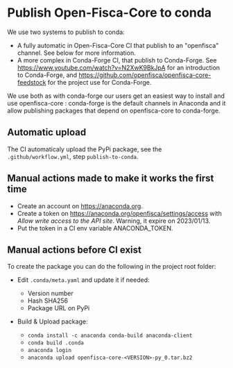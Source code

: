 # Publish Open-Fisca-Core to conda

We use two systems to publish to conda:
- A fully automatic in Open-Fisca-Core CI that publish to an "openfisca" channel. See below for more information.
- A more complex in Conda-Forge CI, that publish to Conda-Forge. See https://www.youtube.com/watch?v=N2XwK9BkJpA for an introduction to Conda-Forge, and https://github.com/openfisca/openfisca-core-feedstock for the project use for Conda-Forge.

We use both as with conda-forge our users get an easiest way to install and use openfisca-core : conda-forge is the default channels in Anaconda and it allow publishing packages that depend on openfisca-core to conda-forge.

## Automatic upload

The CI automaticaly upload the PyPi package, see the `.github/workflow.yml`, step `publish-to-conda`.

## Manual actions made to make it works the first time

- Create an account on https://anaconda.org.
- Create a token on https://anaconda.org/openfisca/settings/access with _Allow write access to the API site_. Warning, it expire on 2023/01/13.
- Put the token in a CI env variable ANACONDA_TOKEN.

## Manual actions before CI exist

To create the package you can do the following in the project root folder:

- Edit `.conda/meta.yaml` and update it if needed:
    - Version number
    - Hash SHA256
    - Package URL on PyPi

- Build & Upload package:
    - `conda install -c anaconda conda-build anaconda-client`
    - `conda build .conda`
    - `anaconda login`
    - `anaconda upload openfisca-core-<VERSION>-py_0.tar.bz2`